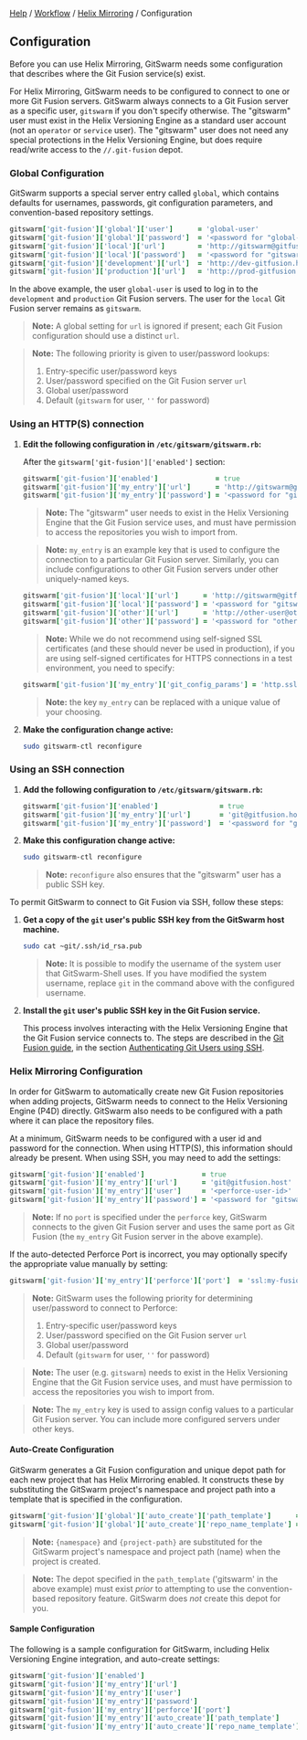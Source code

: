 [Help](../../README.md)
/ [Workflow](../README.md)
/ [Helix Mirroring](README.md)
/ Configuration

## Configuration

Before you can use Helix Mirroring, GitSwarm needs some configuration
that describes where the Git Fusion service(s) exist.

For Helix Mirroring, GitSwarm needs to be configured to connect to one or
more Git Fusion servers. GitSwarm always connects to a Git Fusion server as
a specific user, `gitswarm` if you don't specify otherwise. The "gitswarm"
user must exist in the Helix Versioning Engine as a standard user account
(not an `operator` or `service` user). The "gitswarm" user does not need
any special protections in the Helix Versioning Engine, but does require
read/write access to the `//.git-fusion` depot.

### Global Configuration

GitSwarm supports a special server entry called `global`, which contains
defaults for usernames, passwords, git configuration parameters, and
convention-based repository settings.

```ruby
gitswarm['git-fusion']['global']['user']      = 'global-user'
gitswarm['git-fusion']['global']['password']  = '<password for "global-user" user>'
gitswarm['git-fusion']['local']['url']        = 'http://gitswarm@gitfusion.host/'
gitswarm['git-fusion']['local']['password']   = '<password for "gitswarm" user>'
gitswarm['git-fusion']['development']['url']  = 'http://dev-gitfusion.host/'
gitswarm['git-fusion']['production']['url']   = 'http://prod-gitfusion.host/'
```

In the above example, the user `global-user` is used to log in to the
`development` and `production` Git Fusion servers. The user for the `local`
Git Fusion server remains as `gitswarm`.

> **Note:** A global setting for `url` is ignored if present; each Git
> Fusion configuration should use a distinct `url`.

> **Note:** The following priority is given to user/password lookups:
>
> 1.  Entry-specific user/password keys
> 1.  User/password specified on the Git Fusion server `url`
> 1.  Global user/password
> 1.  Default (`gitswarm` for user, `''` for password)

### Using an HTTP(S) connection

1.  **Edit the following configuration in `/etc/gitswarm/gitswarm.rb`:**

    After the `gitswarm['git-fusion']['enabled']` section:

    ```ruby
    gitswarm['git-fusion']['enabled']              = true
    gitswarm['git-fusion']['my_entry']['url']      = 'http://gitswarm@gitfusion.host/'
    gitswarm['git-fusion']['my_entry']['password'] = '<password for "gitswarm" user>'
    ```

    > **Note:** The "gitswarm" user needs to exist in the Helix Versioning
    > Engine that the Git Fusion service uses, and must have permission to
    > access the repositories you wish to import from.

    > **Note:** `my_entry` is an example key that is used to configure the
    > connection to a particular Git Fusion server. Similarly, you can
    > include configurations to other Git Fusion servers under other
    > uniquely-named keys.

    ```ruby
    gitswarm['git-fusion']['local']['url']      = 'http://gitswarm@gitfusion.host/'
    gitswarm['git-fusion']['local']['password'] = '<password for "gitswarm" user>'
    gitswarm['git-fusion']['other']['url']      = 'http://other-user@other-gitfusin.host/'
    gitswarm['git-fusion']['other']['password'] = '<password for "other-user" user>'
    ```

    > **Note:** While we do not recommend using self-signed SSL certificates
    > (and these should never be used in production), if you are using
    > self-signed certificates for HTTPS connections in a test environment,
    > you need to specify:

    ```ruby
    gitswarm['git-fusion']['my_entry']['git_config_params'] = 'http.sslVerify=false'
    ```

    > **Note:** the key `my_entry` can be replaced with a unique value of your
    > choosing.

1.  **Make the configuration change active:**

    ```bash
    sudo gitswarm-ctl reconfigure
    ```

### Using an SSH connection

1.  **Add the following configuration to `/etc/gitswarm/gitswarm.rb`:**

    ```ruby
    gitswarm['git-fusion']['enabled']               = true
    gitswarm['git-fusion']['my_entry']['url']       = 'git@gitfusion.host'
    gitswarm['git-fusion']['my_entry']['password']  = '<password for "gitswarm" user>'
    ```

1.  **Make this configuration change active:**

    ```bash
    sudo gitswarm-ctl reconfigure
    ```

    > **Note:** `reconfigure` also ensures that the "gitswarm" user has a
    > public SSH key.

To permit GitSwarm to connect to Git Fusion via SSH, follow these steps:

1.  **Get a copy of the `git` user's public SSH key from the GitSwarm host
    machine.**

    ```bash
    sudo cat ~git/.ssh/id_rsa.pub
    ```

    > **Note:** It is possible to modify the username of the system user that
    > GitSwarm-Shell uses. If you have modified the system username,
    > replace `git` in the command above with the configured username.

1.  **Install the `git` user's public SSH key in the Git Fusion service.**

    This process involves interacting with the Helix Versioning Engine that
    the Git Fusion service connects to. The steps are described in the [Git
    Fusion
    guide](http://www.perforce.com/perforce/doc.current/manuals/git-fusion/index.html),
    in the section [Authenticating Git Users using
    SSH](http://www.perforce.com/perforce/doc.current/manuals/git-fusion/appendix.ssh.html).

### Helix Mirroring Configuration

In order for GitSwarm to automatically create new Git Fusion repositories
when adding projects, GitSwarm needs to connect to the Helix Versioning
Engine (P4D) directly. GitSwarm also needs to be configured with a path
where it can place the repository files.

At a minimum, GitSwarm needs to be configured with a user id and password
for the connection. When using HTTP(S), this information should already be
present. When using SSH, you may need to add the settings:

```ruby
gitswarm['git-fusion']['enabled']              = true
gitswarm['git-fusion']['my_entry']['url']      = 'git@gitfusion.host'
gitswarm['git-fusion']['my_entry']['user']     = '<perforce-user-id>'
gitswarm['git-fusion']['my_entry']['password'] = '<password for "gitswarm" user>'
```

> **Note:** If no `port` is specified under the `perforce` key, GitSwarm
> connects to the given Git Fusion server and uses the same port as Git
> Fusion (the `my_entry` Git Fusion server in the above example).

If the auto-detected Perforce Port is incorrect, you may optionally specify
the appropriate value manually by setting:

```ruby
gitswarm['git-fusion']['my_entry']['perforce']['port']  = 'ssl:my-fusion:1666'
```

> **Note:** GitSwarm uses the following priority for determining
> user/password to connect to Perforce:
>
> 1. Entry-specific user/password keys
> 1. User/password specified on the Git Fusion server `url`
> 1. Global user/password
> 1. Default (`gitswarm` for user, `''` for password)

> **Note:** The user (e.g. `gitswarm`) needs to exist in the Helix
> Versioning Engine that the Git Fusion service uses, and must have
> permission to access the repositories you wish to import from.

> **Note:** The `my_entry` key is used to assign config values to a
> particular Git Fusion server. You can include more configured servers
> under other keys.

#### Auto-Create Configuration

GitSwarm generates a Git Fusion configuration and unique depot path for
each new project that has Helix Mirroring enabled. It constructs these by
substituting the GitSwarm project's namespace and project path into a
template that is specified in the configuration.

```ruby
gitswarm['git-fusion']['global']['auto_create']['path_template']      = '//gitswarm/projects/{namespace}/{project-path}'
gitswarm['git-fusion']['global']['auto_create']['repo_name_template'] = 'gitswarm-{namespace}-{project-path}'
```

> **Note:** `{namespace}` and `{project-path}` are substituted for the
> GitSwarm project's namespace and project path (name) when the project is
> created.

> **Note:** The depot specified in the `path_template` ('gitswarm' in the
> above example) must exist *prior* to attempting to use the
> convention-based repository feature. GitSwarm does *not* create this
> depot for you.

#### Sample Configuration

The following is a sample configuration for GitSwarm, including Helix
Versioning Engine integration, and auto-create settings:

```ruby
gitswarm['git-fusion']['enabled']                                       = true
gitswarm['git-fusion']['my_entry']['url']                               = 'git@gitfusion.host'
gitswarm['git-fusion']['my_entry']['user']                              = '<perforce-user-id>'
gitswarm['git-fusion']['my_entry']['password']                          = '<password for "gitswarm" user>'
gitswarm['git-fusion']['my_entry']['perforce']['port']                  = 'ssl:my-fusion:1666'
gitswarm['git-fusion']['my_entry']['auto_create']['path_template']      = '//gitswarm/projects/{namespace}/{project-path}'
gitswarm['git-fusion']['my_entry']['auto_create']['repo_name_template'] = 'gitswarm-{namespace}-{project-path}'
```
